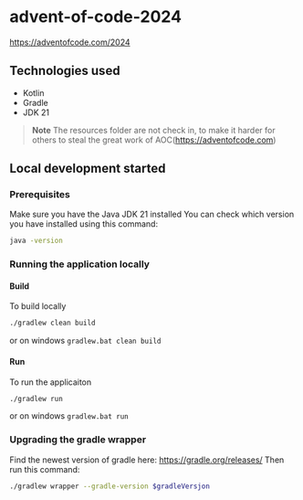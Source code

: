 # advent-of-code-2024
https://adventofcode.com/2024

## Technologies used
* Kotlin
* Gradle
* JDK 21

> **Note**
> The resources folder are not check in, to make it harder for others to steal the great work of AOC(https://adventofcode.com) 

## Local development started

### Prerequisites
Make sure you have the Java JDK 21 installed
You can check which version you have installed using this command:
``` bash
java -version
 ```

### Running the application locally

#### Build
To build locally
``` bash
./gradlew clean build
 ```
or on windows
`gradlew.bat clean build`

#### Run
To run the applicaiton
``` bash
./gradlew run
 ```
or on windows
`gradlew.bat run`

### Upgrading the gradle wrapper
Find the newest version of gradle here: https://gradle.org/releases/ Then run this command:

``` bash
./gradlew wrapper --gradle-version $gradleVersjon
```

